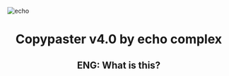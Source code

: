 ![echo](https://user-images.githubusercontent.com/102752755/191383050-3f7db6ec-b4fb-4660-a463-73c40b06f1a2.jpg)
<h1 align=center><b>Copypaster v4.0 by echo complex</b></h1>
<h2 align=center><b>ENG: What is this?</b></h2>
